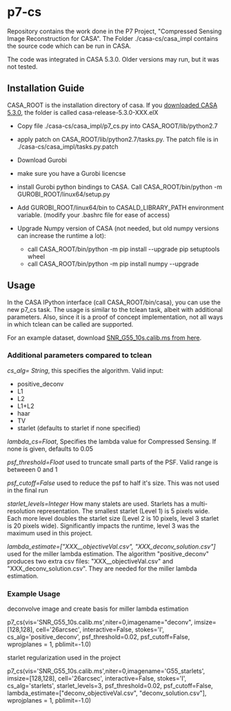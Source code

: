 # p7-cs
Repository contains the work done in the P7 Project, "Compressed Sensing Image Reconstruction for CASA". The Folder ./casa-cs/casa_impl  contains the source code which can be run in CASA.

The code was integrated in CASA 5.3.0. Older versions may run, but it was not tested.

## Installation Guide
CASA_ROOT is the installation directory of casa. If you [downloaded CASA 5.3.0](https://casa.nrao.edu/casa_obtaining.shtml), the folder is called casa-release-5.3.0-XXX.elX
* Copy file ./casa-cs/casa_impl/p7_cs.py into  CASA_ROOT/lib/python2.7
* apply patch on CASA_ROOT/lib/python2.7/tasks.py. The patch file is in ./casa-cs/casa_impl/tasks.py.patch
* Download Gurobi
* make sure you have a Gurobi licencse
* install Gurobi python bindings to CASA. Call CASA_ROOT/bin/python -m GUROBI_ROOT/linux64/setup.py
* Add GUROBI_ROOT/linux64/bin to CASALD_LIBRARY_PATH environment variable. (modify your .bashrc file for ease of access)

* Upgrade Numpy version of CASA (not needed, but old numpy versions can increase the runtime a lot):
  - call CASA_ROOT/bin/python -m pip install --upgrade pip setuptools wheel
  - call CASA_ROOT/bin/python -m pip install numpy --upgrade
  

## Usage
In the CASA IPython interface (call CASA_ROOT/bin/casa), you can use the new p7_cs task. The usage is similar to the tclean task, albeit with additional parameters. Also, since it is a proof of concept implementation, not all ways in which tclean can be called are supported.

For an example dataset, download [SNR_G55_10s.calib.ms from here](https://casaguides.nrao.edu/index.php/VLA_CASA_Imaging-CASA5.0.0).

### Additional parameters compared to tclean
*cs_alg= String*, this specifies the algorithm. Valid input:
* positive_deconv
* L1
* L2
* L1+L2
* haar
* TV
* starlet
(defaults to starlet if none specified)

*lambda_cs=Float*, Specifies the lambda value for Compressed Sensing. If none is given, defaults to 0.05

*psf_threshold=Float* used to truncate small parts of the PSF. Valid range is betweeen 0 and 1

*psf_cutoff=False* used to reduce the psf to half it's size. This was not used in the final run

*starlet_levels=Integer* How many stalets are used. Starlets has a multi-resolution representation. The smallest starlet (Level 1) is 5 pixels wide. Each more level doubles the starlet size (Level 2 is 10 pixels, level 3 starlet is 20 pixels wide). Significantly impacts the runtime, level 3 was the maximum used in this project.

*lambda_estimate=["XXX__objectiveVal.csv", "XXX_deconv_solution.csv"]* used for the miller lambda estimation. The algorithm "positive_deconv" produces two extra csv files: "XXX__objectiveVal.csv" and "XXX_deconv_solution.csv". They are needed for the miller lambda estimation.

### Example Usage
deconvolve image and create basis for miller lambda estimation

p7_cs(vis='SNR_G55_10s.calib.ms',niter=0,imagename="deconv", imsize=[128,128], cell='26arcsec', interactive=False, stokes='I', cs_alg='positive_deconv', psf_threshold=0.02, psf_cutoff=False, wprojplanes = 1, pblimit=-1.0)

starlet regularization used in the project

p7_cs(vis='SNR_G55_10s.calib.ms',niter=0,imagename='G55_starlets', imsize=[128,128], cell='26arcsec', interactive=False, stokes='I', cs_alg='starlets', starlet_levels=3, psf_threshold=0.02, psf_cutoff=False, lambda_estimate=["deconv_objectiveVal.csv", "deconv_solution.csv"], wprojplanes = 1, pblimit=-1.0)









